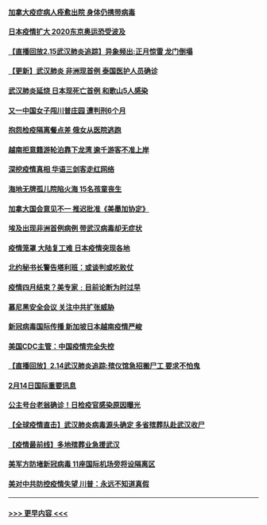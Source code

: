 #### [加拿大疫症病人痊愈出院 身体仍携带病毒](../pages/prog202/a102778061.md?t=02160233) 
#### [日本疫情扩大 2020东京奥运恐受波及](../pages/prog202/a102778049.md?t=02160233) 
#### [【直播回放2.15武汉肺炎追踪】异象频出:正月惊雷 龙门倒塌](../pages/prog202/a102777974.md?t=02160233) 
#### [【更新】武汉肺炎 非洲现首例 泰国医护人员确诊](../pages/prog202/a102770740.md?t=02160233) 
#### [武汉肺炎延烧 日本现死亡首例 和歌山5人感染](../pages/prog202/a102777815.md?t=02160233) 
#### [又一中国女子闯川普庄园 遭判刑6个月](../pages/prog202/a102777673.md?t=02160233) 
#### [抱怨检疫隔离餐点差 俄女从医院逃跑](../pages/prog202/a102777667.md?t=02160233) 
#### [越南拒意籍游轮泊靠下龙湾 逾千游客不准上岸](../pages/prog202/a102777646.md?t=02160233) 
#### [深挖疫情真相 华语三剑客走红网络](../pages/prog202/a102777624.md?t=02160233) 
#### [海地无牌孤儿院陷火海 15名孩童丧生](../pages/prog202/a102777620.md?t=02160233) 
#### [加拿大国会意见不一 推迟批准《美墨加协定》](../pages/prog202/a102777575.md?t=02160233) 
#### [埃及出现非洲首例病例 带武汉病毒却无症状](../pages/prog202/a102777559.md?t=02160233) 
#### [疫情笼罩 大陆复工难 日本疫情突现各地](../pages/prog202/a102777455.md?t=02160233) 
#### [北约秘书长警告塔利班：或谈判或吃败仗](../pages/prog202/a102777442.md?t=02160233) 
#### [疫情四月结束？美专家﹕目前论断为时过早](../pages/prog202/a102777248.md?t=02160233) 
#### [慕尼黑安全会议 关注中共扩张威胁](../pages/prog202/a102777254.md?t=02160233) 
#### [新冠病毒国际传播 新加坡日本越南疫情严峻](../pages/prog202/a102777245.md?t=02160233) 
#### [美国CDC主管：中国疫情完全失控](../pages/prog202/a102777236.md?t=02160233) 
#### [【直播回放】2.14武汉肺炎追踪:殡仪馆急招搬尸工 要求不怕鬼](../pages/prog202/a102777141.md?t=02160233) 
#### [2月14日国际重要讯息](../pages/prog202/a102777073.md?t=02160233) 
#### [公主号台老翁确诊！日检疫官感染原因曝光](../pages/prog202/a102777075.md?t=02160233) 
#### [【全球疫情直击】武汉肺炎病毒源头确定 多省殡葬队赴武汉收尸](../pages/prog202/a102777026.md?t=02160233) 
#### [【疫情最前线】多地殡葬业急援武汉](../pages/prog202/a102776986.md?t=02160233) 
#### [美军方防堵新冠病毒 11座国际机场旁将设隔离区](../pages/prog202/a102776870.md?t=02160233) 
#### [美对中共防控疫情失望 川普：永远不知道真假](../pages/prog202/a102776836.md?t=02160233) 

----
#### [ >>> 更早内容 <<< ](../indexes/prog202-earlier.md)
